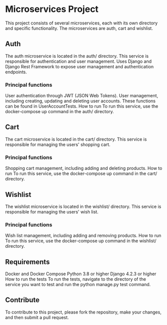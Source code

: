 # Microservices Project
This project consists of several microservices, each with its own directory and specific functionality. The microservices are auth, cart and wishlist.

## Auth
The auth microservice is located in the auth/ directory. This service is responsible for authentication and user management. Uses Django and Django Rest Framework to expose user management and authentication endpoints.

### Principal functions
User authentication through JWT (JSON Web Tokens).
User management, including creating, updating and deleting user accounts. These functions can be found in UserAccountTests.
How to run
To run this service, use the docker-compose up command in the auth/ directory.

## Cart
The cart microservice is located in the cart/ directory. This service is responsible for managing the users' shopping cart.

### Principal functions
Shopping cart management, including adding and deleting products.
How to run
To run this service, use the docker-compose up command in the cart/ directory.

## Wishlist
The wishlist microservice is located in the wishlist/ directory. This service is responsible for managing the users' wish list.

### Principal functions
Wish list management, including adding and removing products.
How to run
To run this service, use the docker-compose up command in the wishlist/ directory.

## Requirements
Docker and Docker Compose
Python 3.8 or higher
Django 4.2.3 or higher
How to run the tests
To run the tests, navigate to the directory of the service you want to test and run the python manage.py test command.

## Contribute
To contribute to this project, please fork the repository, make your changes, and then submit a pull request.

